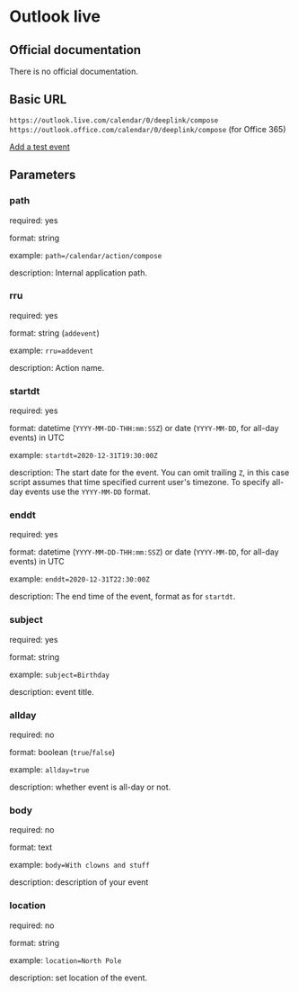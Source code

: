 # Outlook live

## Official documentation
There is no official documentation.

## Basic URL
`https://outlook.live.com/calendar/0/deeplink/compose`
`https://outlook.office.com/calendar/0/deeplink/compose` (for Office 365)

[Add a test event](https://outlook.live.com/calendar/0/deeplink/compose?path=/calendar/action/compose&rru=addevent&startdt=2020-12-31T19:30:00Z&enddt=2020-12-31T22:30:00Z&subject=Birthday&body=With%20clowns%20and%20stuff&location=North%20Pole)

## Parameters

### path
required: yes

format: string

example: `path=/calendar/action/compose`

description: Internal application path.

### rru
required: yes

format: string (`addevent`)

example: `rru=addevent`

description: Action name.

### startdt
required: yes

format: datetime (`YYYY-MM-DD-THH:mm:SSZ`) or date (`YYYY-MM-DD`, for all-day events) in UTC

example: `startdt=2020-12-31T19:30:00Z`

description: The start date for the event.
You can omit trailing `Z`, in this case script assumes that time specified current user's timezone. 
To specify all-day events use the `YYYY-MM-DD` format.

### enddt
required: yes

format: datetime (`YYYY-MM-DD-THH:mm:SSZ`) or date (`YYYY-MM-DD`, for all-day events) in UTC

example: `enddt=2020-12-31T22:30:00Z`

description: The end time of the event, format as for `startdt`.

### subject
required: yes

format: string

example: `subject=Birthday`

description: event title.

### allday
required: no

format: boolean (`true`/`false`)

example: `allday=true`

description: whether event is all-day or not.

### body
required: no

format: text

example: `body=With clowns and stuff`

description: description of your event

### location
required: no

format: string

example: `location=North Pole`

description: set location of the event.
